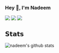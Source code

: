 ### Hey 👋, I'm Nadeem

![](https://vistr.dev/badge?repo=nadeemlari.nadeemlari)
[![](https://img.shields.io/badge/-@Nadeem-%23181717?style=flat-square&logo=github)](https://github.com/nadeemlari)
[![](https://img.shields.io/badge/-Nadeem-blue?style=flat-square&logo=Linkedin&logoColor=white&link=https://www.linkedin.com/in/mohammad-nadeem-05aa17207/)](https://www.linkedin.com/in/mohammad-nadeem-05aa17207/)

## 𝗦𝘁𝗮𝘁𝘀
![nadeem's github stats](https://github-readme-stats.vercel.app/api?username=nadeemlari&show_icons=true&theme=dracula)
